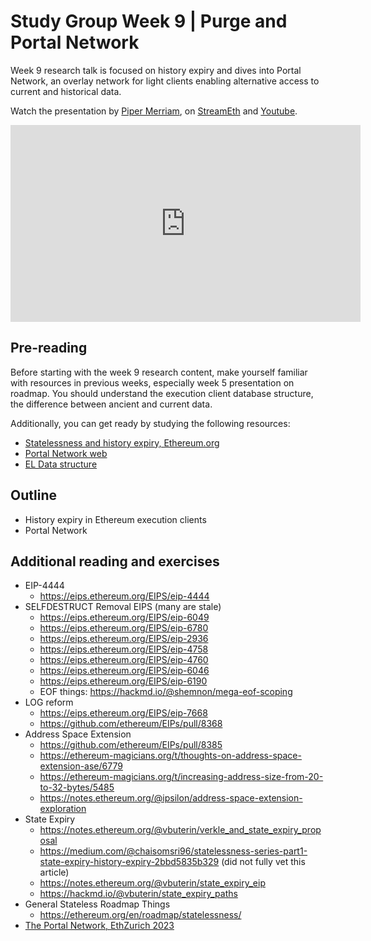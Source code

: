 # Study Group Week 9 | Purge and Portal Network

Week 9 research talk is focused on history expiry and dives into Portal Network, an overlay network for light clients enabling alternative access to current and historical data. 

Watch the presentation by [Piper Merriam](https://twitter.com/parithosh_j), on [StreamEth](https://streameth.org/65cf97e702e803dbd57d823f/epf_study_group) and [Youtube](https://www.youtube.com/@ethprotocolfellows/streams).

<iframe width="560" height="315" src="https://www.youtube.com/embed/GxNrGyQB-3Q?si=gRPhA35dNYPEGDeZ" title="YouTube video player" frameborder="0" allow="accelerometer; autoplay; clipboard-write; encrypted-media; gyroscope; picture-in-picture; web-share" referrerpolicy="strict-origin-when-cross-origin" allowfullscreen></iframe>

## Pre-reading

Before starting with the week 9 research content, make yourself familiar with resources in previous weeks, especially week 5 presentation on roadmap. You should understand the execution client database structure, the difference between ancient and current data. 

Additionally, you can get ready by studying the following resources:
- [Statelessness and history expiry, Ethereum.org](https://ethereum.org/en/roadmap/statelessness/)
- [Portal Network web](https://www.ethportal.net/)
- [EL Data structure](https://epf.wiki/#/wiki/protocol/data-structures)

## Outline

- History expiry in Ethereum execution clients
- Portal Network

## Additional reading and exercises

- EIP-4444
  - https://eips.ethereum.org/EIPS/eip-4444
- SELFDESTRUCT Removal EIPS (many are stale)
  - https://eips.ethereum.org/EIPS/eip-6049
  - https://eips.ethereum.org/EIPS/eip-6780
  - https://eips.ethereum.org/EIPS/eip-2936
  - https://eips.ethereum.org/EIPS/eip-4758
  - https://eips.ethereum.org/EIPS/eip-4760
  - https://eips.ethereum.org/EIPS/eip-6046
  - https://eips.ethereum.org/EIPS/eip-6190
  - EOF things: https://hackmd.io/@shemnon/mega-eof-scoping
- LOG reform
  - https://eips.ethereum.org/EIPS/eip-7668
  - https://github.com/ethereum/EIPs/pull/8368
- Address Space Extension
  - https://github.com/ethereum/EIPs/pull/8385
  - https://ethereum-magicians.org/t/thoughts-on-address-space-extension-ase/6779
  - https://ethereum-magicians.org/t/increasing-address-size-from-20-to-32-bytes/5485
  - https://notes.ethereum.org/@ipsilon/address-space-extension-exploration
- State Expiry
  - https://notes.ethereum.org/@vbuterin/verkle_and_state_expiry_proposal
  - https://medium.com/@chaisomsri96/statelessness-series-part1-state-expiry-history-expiry-2bbd5835b329 (did not fully vet this article)
  - https://notes.ethereum.org/@vbuterin/state_expiry_eip
  - https://hackmd.io/@vbuterin/state_expiry_paths
- General Stateless Roadmap Things
  - https://ethereum.org/en/roadmap/statelessness/
- [The Portal Network, EthZurich 2023](https://www.youtube.com/watch?v=8MUii5W2sMc)
